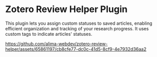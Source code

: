 # Zotero Review Helper Plugin

This plugin lets you assign custom statuses to saved articles, enabling efficient organization and tracking of your research progress. It uses custom tags to indicate articles' statuses.

https://github.com/alima-webdev/zotero-review-helper/assets/65861197/cb8cfe77-dc0c-41d5-8cf9-4e7932d36aa2
